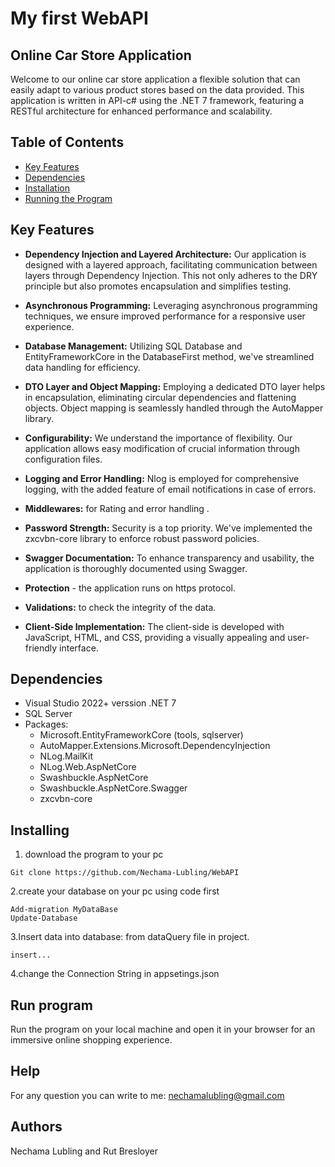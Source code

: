 # My first WebAPI 
## Online Car Store Application

Welcome to our online car store application a flexible solution that can easily adapt to various product stores based on the data provided. This application is written in API-c# using the .NET 7 framework, featuring a RESTful architecture for enhanced performance and scalability.

## Table of Contents

- [Key Features](#key-features)
- [Dependencies](#dependencies)
- [Installation](#installation)
- [Running the Program](#running-the-program)

## Key Features

- **Dependency Injection and Layered Architecture:** Our application is designed with a layered approach, facilitating communication between layers through Dependency Injection. This not only adheres to the DRY principle but also promotes encapsulation and simplifies testing.

- **Asynchronous Programming:** Leveraging asynchronous programming techniques, we ensure improved performance for a responsive user experience.

- **Database Management:** Utilizing SQL Database and EntityFrameworkCore in the DatabaseFirst method, we've streamlined data handling for efficiency.

- **DTO Layer and Object Mapping:** Employing a dedicated DTO layer helps in encapsulation, eliminating circular dependencies and flattening objects. Object mapping is seamlessly handled through the AutoMapper library.

- **Configurability:** We understand the importance of flexibility. Our application allows easy modification of crucial information through configuration files.

- **Logging and Error Handling:** Nlog is employed for comprehensive logging, with the added feature of email notifications in case of errors.
  
- **Middlewares:**  for Rating and error handling .

- **Password Strength:** Security is a top priority. We've implemented the zxcvbn-core library to enforce robust password policies.
  
- **Swagger Documentation:** To enhance transparency and usability, the application is thoroughly documented using Swagger.
  
- **Protection** - the application runs on https protocol.
  
- **Validations:** to check the integrity of the data.

- **Client-Side Implementation:** The client-side is developed with JavaScript, HTML, and CSS, providing a visually appealing and user-friendly interface.

## Dependencies

- Visual Studio 2022+ verssion .NET 7
- SQL Server
- Packages:
  - Microsoft.EntityFrameworkCore (tools, sqlserver)
  - AutoMapper.Extensions.Microsoft.DependencyInjection
  - NLog.MailKit
  - NLog.Web.AspNetCore
  - Swashbuckle.AspNetCore
  - Swashbuckle.AspNetCore.Swagger
  - zxcvbn-core

## Installing

1. download the program to your pc
```
Git clone https://github.com/Nechama-Lubling/WebAPI
```


2.create your database on your pc using code first
```
Add-migration MyDataBase
Update-Database

```
3.Insert data into database: from dataQuery file in project.
```
insert...

```
4.change the Connection String in appsetings.json

## Run program
Run the program on your local machine and open it in your browser for an immersive online shopping experience.

## Help
For any question you can write to me:
nechamalubling@gmail.com

## Authors
Nechama Lubling and
Rut Bresloyer
   
